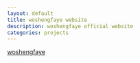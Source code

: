 ```yaml
---
layout: default
title: woshengfaye website
description: woshengfaye official website
categories: projects
---
```


[woshengfaye](http://www.woshengfaye.com)

